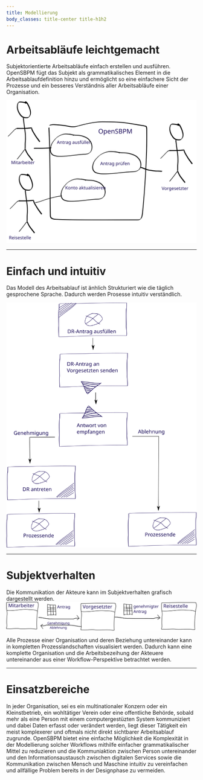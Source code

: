 ```yaml
---
title: Modellierung
body_classes: title-center title-h1h2
---
```


# Arbeitsabläufe leichtgemacht
Subjektorientierte Arbeitsabläufe einfach erstellen und ausführen. OpenSBPM fügt 
das Subjekt als grammatikalisches Element in die Arbeitsablaufdefinition hinzu 
und ermöglicht so eine einfachere Sicht der Prozesse und ein besseres Verständnis 
aller Arbeitsabläufe einer Organisation.

![Subjektworkflow](sbpm-workflow.svg?classes=caption,img-fluid "Subjektorientierter Arbeitsablauf")

---

# Einfach und intuitiv
Das Modell des Arbeitsablauf ist änhlich Strukturiert wie die täglich gesprochene
Sprache. Dadurch werden Prosesse intuitiv verständlich.

![Dienstreiseantrag](travelrequest.svg?classes=caption,img-fluid "Beispiel Dienstreiseantrag")

---

# Subjektverhalten
Die Kommunikation der Akteure kann im Subjektverhalten grafisch dargestellt werden.
![Subjektverhalten](subject-activity.svg?classes=caption,img-fluid "Subjektverhalten")

Alle Prozesse einer Organisation und deren Beziehung untereinander kann in 
kompletten Prozesslandschaften visualisiert werden. Dadurch kann eine komplette 
Organisation und die Arbeitsbezeihung der Akteuere untereinander aus einer 
Workflow-Perspektive betrachtet werden.

---

# Einsatzbereiche
In jeder Organisation, sei es ein multinationaler Konzern oder ein Kleinstbetrieb, 
ein wohltätiger Verein oder eine offentliche Behörde, sobald mehr als eine Person 
mit einem computergestüzten System kommuniziert und dabei Daten erfasst oder 
verändert werden, liegt dieser Tätigkeit ein meist komplexerer und oftmals nicht 
direkt sichtbarer Arbeitsablauf zugrunde. OpenSBPM bietet eine einfache Möglichkeit
die Komplexität in der Modellierung solcher Workflows mithilfe einfacher grammatikalischer 
Mittel zu reduzieren und die Kommuniaktion zwischen Person untereinander und den 
Informationsaustausch zwischen digitalen Services sowie die Kommunikation zwischen 
Mensch und Maschine intuitiv zu vereinfachen und allfällige Problem bereits in 
der Designphase zu vermeiden.

